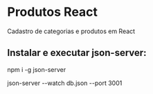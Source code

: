
# Produtos React
Cadastro de categorias e produtos em React

## Instalar e executar json-server: 
npm i -g json-server

json-server --watch db.json --port 3001